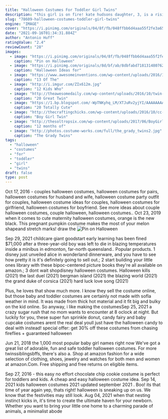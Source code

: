```yaml
---
title: "Halloween Costumes For Toddler Girl Twins"
description: "this girl is on fire! kate hudsons daughter, 3, is a rising star in cute duet the mother-daughter duo belted out alicia keys' hit song in an adorable"
slug: "78609-halloween-costumes-toddler-girl-twins"
engine: "IMAGE"
cover: "https://i.pinimg.com/originals/04/8f/fb/048ffbb6d4aaa55f2fe3a6594ec21e4c.jpg"
date: "2021-09-16T01:34:31.884Z"
author: "Antonio Huff"
ratingValue: "2.4"
reviewCount: "28"
images:
  - image: "https://i.pinimg.com/originals/04/8f/fb/048ffbb6d4aaa55f2fe3a6594ec21e4c.jpg"
    caption: "Pin on Halloween"
  - image: "https://i.pinimg.com/originals/8d/bf/ab/8dbfabd7181314807627247d9f645f4b.jpg"
    caption: "Halloween Ideas for"
  - image: "https://www.awesomeinventions.com/wp-content/uploads/2016/10/cute-halloween-costumes-toy-story-woody-jessie.jpg"
    caption: "13 Of The"
  - image: "http://i.imgur.com/ZIx612m.jpg"
    caption: "12 Kids Who"
  - image: "http://theawesomedaily.com/wp-content/uploads/2016/10/twin-costumes-14-1.jpg"
    caption: "20 Great Twin"
  - image: "https://1.bp.blogspot.com/-WpTNKyhq_LM/XTJuRv2yjYI/AAAAAAAAD0M/ZXNvD5t6UZk6xC6HKLzpHANReCdZqpKIgCLcBGAs/s1600/barbie-ken-twin-costumes-for-halloween.jpg"
    caption: "20 Totally Cute"
  - image: "http://thecraftingchicks.com/wp-content/uploads/2016/10/cc-cowboys-2.jpg"
    caption: "Boy Girl Twin"
  - image: "http://thesoltropsix.com/wp-content/uploads/2017/06/BoyGirlTwinsFirstYear_4-717x1024.jpg"
    caption: "12 months of"
  - image: "http://photos.costume-works.com/full/the_grady_twins2.jpg"
    caption: "The Grady Twins"
tags:
  - "halloween"
  - "costumes"
  - "for"
  - "toddler"
  - "girl"
  - "twins"
draft: false
type: post
---
```


Oct 17, 2016 - couples halloween costumes, halloween costumes for pairs, halloween costumes for husband and wife, halloween costume party outfit for couples, halloween costume ideas for couples, halloween costumes for girlfriend, halloween costumes for boyfriend. See more ideas about couple halloween costumes, couple halloween, halloween costumes.. Oct 23, 2019 when it comes to cute maternity halloween costumes, orange is the new black. This pregnant pumpkin costume makes the most of your melon shapeand stretch marks! draw the
![Pin on Halloween](https://i.pinimg.com/originals/04/8f/fb/048ffbb6d4aaa55f2fe3a6594ec21e4c.jpg "Pin on Halloween")

Sep 29, 2021 childcare giant goodstart early learning has been fined $71,000 after a three-year-old boy was left to die in blazing temperatures inside a minibus in edmonton, far-north queensland.. Popular products. 1 disney just unveiled alice in wonderland dinnerware, and you have to see how pretty it is it&#39;s definitely going to sell out.; 2 start building your little ones library with these bipoc-centered picture books they&#39;re all available on amazon.; 3 dont wait  shopdisney halloween costumes. Halloween kills (2021) the last duel (2021) bergman island (2021) the blazing world (2021) the grand duke of corsica (2021) hard luck love song (2021)
<!--inArticleAds-->

<!--galleryOne-->

Plus, he loves that show much more. I know they sell the costume online, but those baby and toddler costumes are certainly not made with sofla weather in mind. It was made from thick hot material and it fit big and bulky on the kid online. So anyway, i like making the costumesSep 25, 2021 a crazy sugar rush that no mom wants to encounter at 8 oclock at night. But luckily for you, these super fun sprinkle donut, candy fairy and baby cupcake costumes arent the real deal  youll just have the halloween candy to deal with instead! special offer: get 30% off these costumes from chasing fireflies + guaranteed halloween
<!--inArticleAds-->

<!--galleryTwo-->

Jun 21, 2018 the 1,000 most popular baby girl names right now  We've got a great list of adorable, fun and safe toddler halloween costumes. For more twinssiblingsbffs, there's also a. Shop at amazon fashion for a wide selection of clothing, shoes, jewelry and watches for both men and women at amazon.Com. Free shipping and free returns on eligible items.
<!--galleryThree-->

Sep 27, 2016 - this easy no effort chocolate chip cookie costume is perfect for toddlers and kids. A cheap and easy halloween costume idea. Sep 14, 2021 kids halloween costumes 2021 updated september 2021 . Boo! its that time of year again yep, thats right! halloween is sneaking up on us. We know that the festivities may still look. Aug 04, 2021 when that nesting instinct kicks in, it's time to create the ultimate haven for your newborn. Whether you want to bring your little one home to a charming parade of animals, a minimalist abode